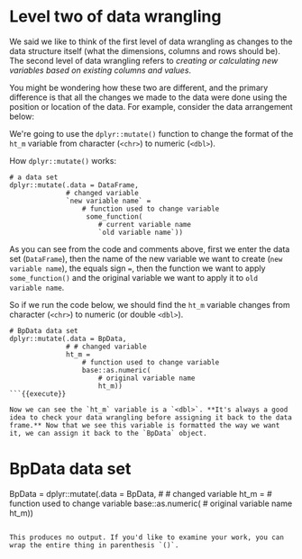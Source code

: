 # Level two of data wrangling

We said we like to think of the first level of data wrangling as changes to the data structure itself (what the dimensions, columns and rows should be). The second level of data wrangling refers to *creating or calculating new variables based on existing columns and values*. 

You might be wondering how these two are different, and the primary difference is that all the changes we made to the data were done using the position or location of the data. For example, consider the data arrangement below:







We're going to use the `dplyr::mutate()` function to change the format of the `ht_m` variable from character (`<chr>`) to numeric (`<dbl>`).

How `dplyr::mutate()` works:

```
# a data set
dplyr::mutate(.data = DataFrame,
              # changed variable
              `new variable name` =
                  # function used to change variable
                   some_function(
                      # current variable name
                      `old variable name`))
```

As you can see from the code and comments above, first we enter the data set (`DataFrame`), then the name of the new variable we want to create (`new variable name`), the equals sign `=`, then the function we want to apply `some_function()` and the original variable we want to apply it to `old variable name`.

So if we run the code below, we should find the `ht_m` variable changes from character (`<chr>`) to numeric (or double `<dbl>`).

```
# BpData data set
dplyr::mutate(.data = BpData,
              # # changed variable
              ht_m =
                  # function used to change variable
                  base::as.numeric(
                      # original variable name
                      ht_m))
```{{execute}}

Now we can see the `ht_m` variable is a `<dbl>`. **It's always a good idea to check your data wrangling before assigning it back to the data frame.** Now that we see this variable is formatted the way we want it, we can assign it back to the `BpData` object.

```
# BpData data set
BpData = dplyr::mutate(.data = BpData,
              # # changed variable
              ht_m =
                  # function used to change variable
                  base::as.numeric(
                      # original variable name
                      ht_m))
```{{execute}}

This produces no output. If you'd like to examine your work, you can wrap the entire thing in parenthesis `()`.
